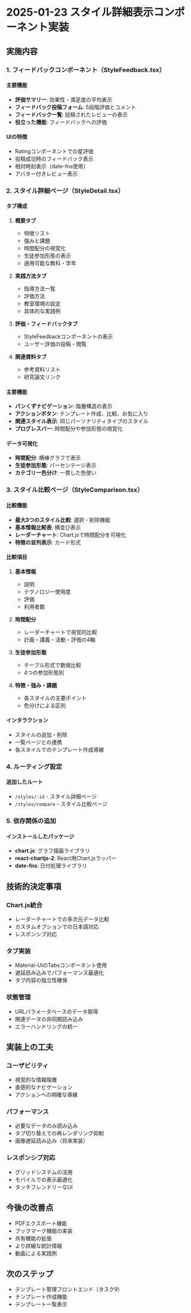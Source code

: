 # 2025-01-23 スタイル詳細表示コンポーネント実装

## 実施内容

### 1. フィードバックコンポーネント（StyleFeedback.tsx）

#### 主要機能
- **評価サマリー**: 効果性・満足度の平均表示
- **フィードバック投稿フォーム**: 5段階評価とコメント
- **フィードバック一覧**: 投稿されたレビューの表示
- **役立った機能**: フィードバックへの評価

#### UIの特徴
- Ratingコンポーネントでの星評価
- 投稿成功時のフィードバック表示
- 相対時刻表示（date-fns使用）
- アバター付きレビュー表示

### 2. スタイル詳細ページ（StyleDetail.tsx）

#### タブ構成
1. **概要タブ**
   - 特徴リスト
   - 強みと課題
   - 時間配分の視覚化
   - 生徒参加形態の表示
   - 適用可能な教科・学年

2. **実践方法タブ**
   - 指導方法一覧
   - 評価方法
   - 教室環境の設定
   - 具体的な実践例

3. **評価・フィードバックタブ**
   - StyleFeedbackコンポーネントの表示
   - ユーザー評価の投稿・閲覧

4. **関連資料タブ**
   - 参考資料リスト
   - 研究論文リンク

#### 主要機能
- **パンくずナビゲーション**: 階層構造の表示
- **アクションボタン**: テンプレート作成、比較、お気に入り
- **関連スタイル表示**: 同じパーソナリティタイプのスタイル
- **プログレスバー**: 時間配分や参加形態の視覚化

#### データ可視化
- **時間配分**: 横棒グラフで表示
- **生徒参加形態**: パーセンテージ表示
- **カテゴリー色分け**: 一貫した色使い

### 3. スタイル比較ページ（StyleComparison.tsx）

#### 比較機能
- **最大3つのスタイル比較**: 選択・削除機能
- **基本情報比較表**: 横並び表示
- **レーダーチャート**: Chart.jsで時間配分を可視化
- **特徴の並列表示**: カード形式

#### 比較項目
1. **基本情報**
   - 説明
   - テクノロジー使用度
   - 評価
   - 利用者数

2. **時間配分**
   - レーダーチャートで視覚的比較
   - 計画・講義・活動・評価の4軸

3. **生徒参加形態**
   - テーブル形式で数値比較
   - 4つの参加形態別

4. **特徴・強み・課題**
   - 各スタイルの主要ポイント
   - 色分けによる区別

#### インタラクション
- スタイルの追加・削除
- 一覧ページとの連携
- 各スタイルでのテンプレート作成導線

### 4. ルーティング設定

#### 追加したルート
- `/styles/:id` - スタイル詳細ページ
- `/styles/compare` - スタイル比較ページ

### 5. 依存関係の追加

#### インストールしたパッケージ
- **chart.js**: グラフ描画ライブラリ
- **react-chartjs-2**: React用Chart.jsラッパー
- **date-fns**: 日付処理ライブラリ

## 技術的決定事項

### Chart.js統合
- レーダーチャートでの多次元データ比較
- カスタムオプションでの日本語対応
- レスポンシブ対応

### タブ実装
- Material-UIのTabsコンポーネント使用
- 遅延読み込みでパフォーマンス最適化
- タブ内容の独立性確保

### 状態管理
- URLパラメータベースのデータ取得
- 関連データの非同期読み込み
- エラーハンドリングの統一

## 実装上の工夫

### ユーザビリティ
- 視覚的な情報階層
- 直感的なナビゲーション
- アクションへの明確な導線

### パフォーマンス
- 必要なデータのみ読み込み
- タブ切り替えでの再レンダリング抑制
- 画像遅延読み込み（将来実装）

### レスポンシブ対応
- グリッドシステムの活用
- モバイルでの表示最適化
- タッチフレンドリーなUI

## 今後の改善点
- PDFエクスポート機能
- ブックマーク機能の実装
- 共有機能の拡張
- より詳細な統計情報
- 動画による実践例

## 次のステップ
- テンプレート管理フロントエンド（タスク9）
- テンプレート作成機能
- テンプレート一覧表示